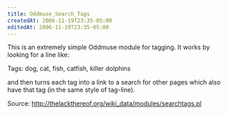 ```yaml
---
title: Oddmuse_Search_Tags
createdAt: 2006-11-19T23:35-05:00
editedAt: 2006-11-19T23:35-05:00
---
```


This is an extremely simple Oddmuse module for tagging. It works by looking for a line like:

  Tags: dog, cat, fish, catfish, killer dolphins

and then turns each tag into a link to a search for other pages which also have that tag (in the same style of tag-line).

Source: http://thelackthereof.org/wiki_data/modules/searchtags.pl

